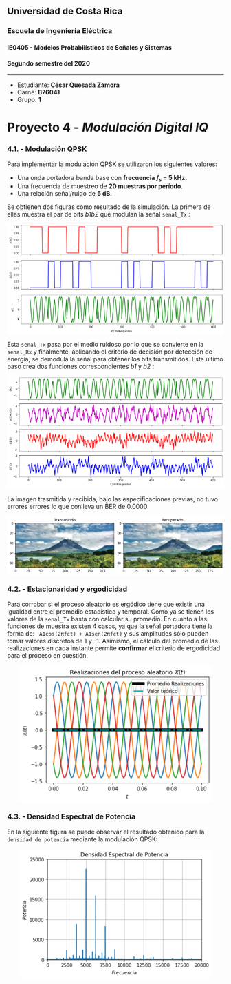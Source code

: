 ## Universidad de Costa Rica
### Escuela de Ingeniería Eléctrica
#### IE0405 - Modelos Probabilísticos de Señales y Sistemas

#### Segundo semestre del 2020

---

* Estudiante: **César Quesada Zamora**
* Carné: **B76041**
* Grupo: **1**


# Proyecto 4 - *Modulación Digital IQ* 

### 4.1. - Modulación QPSK

Para implementar la modulación QPSK se utilizaron los siguientes valores:

* Una onda portadora banda base con **frecuencia $f_s$ = 5 kHz.**
* Una frecuencia de muestreo de **20 muestras por período**.
* Una relación señal/ruido de **5 dB**.

Se obtienen dos figuras como resultado de la simulación. La primera de ellas muestra el par de bits *b1b2* que modulan la señal `senal_Tx` :
<p align="center">
  <img align="center" src='https://github.com/CesarQuesada/Proyecto4/blob/main/mod1.png' width ="650">


Esta `senal_Tx` pasa por el medio ruidoso por lo que se convierte en la `senal_Rx` y finalmente, aplicando el criterio de decisión por detección de energía, se demodula la señal 
para obtener los bits transmitidos. Este último paso crea dos funciones correspondientes *b1* y *b2* :
<p align="center">
  <img src='https://github.com/CesarQuesada/Proyecto4/blob/main/mod2.png' width ="650">

La imagen trasmitida y recibida, bajo las especificaciones previas, no tuvo errores errores lo que conlleva un BER de 0.0000. 
<p align="center">
  <img align='center' src='https://github.com/CesarQuesada/Proyecto4/blob/main/fig.png'>

### 4.2. - Estacionaridad y ergodicidad

Para corrobar si el proceso aleatorio es ergódico tiene que existir una igualdad entre el promedio estadístico y temporal. Como ya se tienen los valores de la `senal_Tx` 
basta con calcular su promedio. En cuanto a las funciones de muestra existen 4 casos, ya que la señal portadora tiene la forma de: ` A1cos(2πfct) + A1sen(2πfct)` 
y sus  amplitudes sólo pueden tomar valores discretos de 1 y -1. Asimismo, el cálculo del promedio de las realizaciones en cada instante permite **confirmar** el criterio de 
ergodicidad para el proceso en cuestión. 
<p align="center">
  <img align='center' src='https://github.com/CesarQuesada/Proyecto4/blob/main/ergodicidad.png'width ="450">

### 4.3. - Densidad Espectral de Potencia

En la siguiente figura se puede observar el resultado obtenido para la `densidad de potencia` mediante la modulación QPSK:
<p align="center">
  <img align='center' src='https://github.com/CesarQuesada/Proyecto4/blob/main/densidad_potencia.png'width ="450">
